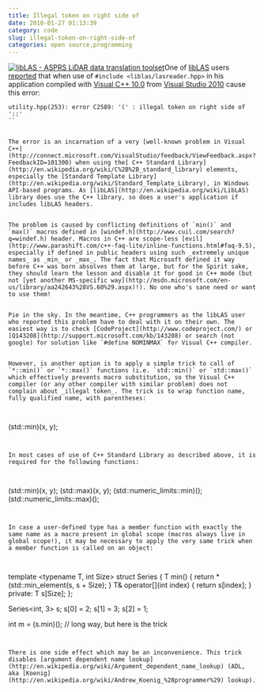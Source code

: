 ```yaml
---
title: Illegal token on right side of
date: 2010-01-27 01:13:39
category: code
slug: illegal-token-on-right-side-of
categories: open source,programming
---
```


[![libLAS - ASPRS LiDAR data translation toolset](/images/logos/liblas-logo.png)](http://liblas.org/)One of [libLAS](http://liblas.org) users [reported](http://lists.osgeo.org/pipermail/liblas-devel/2010-January/000721.html) that when  use of `#include <liblas/lasreader.hpp>` in his application compiled with [Visual C++ 10.0](http://en.wikipedia.org/wiki/Visual_C%2B%2B) from [Visual Studio 2010](http://www.microsoft.com/visualstudio/en-us/products/2010/default.mspx) cause this error:

    
```
utility.hpp(253): error C2589: '(' : illegal token on right side of '::'
``


The error is an incarnation of a very [well-known problem in Visual C++](http://connect.microsoft.com/VisualStudio/feedback/ViewFeedback.aspx?FeedbackID=101300) when using the[ C++ Standard Library](http://en.wikipedia.org/wiki/C%2B%2B_standard_library) elements, especially the [Standard Template Library](http://en.wikipedia.org/wiki/Standard_Template_Library), in Windows API-based programs. As [libLAS](http://en.wikipedia.org/wiki/LibLAS) library does use the C++ library, so does a user's application if includes libLAS headers.


The problem is caused by conflicting definitions of `min()` and `max()` macros defined in [windef.h](http://www.cuil.com/search?q=windef.h) header. Macros in C++ are scope-less [evil](http://www.parashift.com/c++-faq-lite/inline-functions.html#faq-9.5), especially if defined in public headers using such _extremely unique names_ as _min_ or _max_. The fact that Microsoft defined it way before C++ was born absolves them at large, but for the Spirit sake, they should learn the lesson and disable it for good in C++ mode (but not [yet another MS-specific way](http://msdn.microsoft.com/en-us/library/aa242643%28VS.60%29.aspx)!). No one who's sane need or want to use them!


Pie in the sky. In the meantime, C++ programmers as the libLAS user who reported this problem have to deal with it on their own. The easiest way is to check [CodeProject](http://www.codeproject.com/) or [Q143208](http://support.microsoft.com/kb/143208) or search (not google) for solution like `#define NOMINMAX` for Visual C++ compiler.


However, is another option is to apply a simple trick to call of `*::min()` or `*::max()` functions (i.e. `std::min()` or `std::max()` which effectively prevents macro substitution, so the Visual C++ compiler (or any other compiler with similar problem) does not complain about _illegal token_. The trick is to wrap function name, fully qualified name, with parentheses:

    
```
(std::min)(x, y);
```


In most cases of use of C++ Standard Library as described above, it is required for the following functions:

    
```
(std::min)(x, y);
(std::max)(x, y);
(std::numeric_limits<T>::min)();
(std::numeric_limits<T>::max)();
```


In case a user-defined type has a member function with exactly the same name as a macro present in global scope (macros always live in global scope!), it may be necessary to apply the very same trick when a member function is called on an object:

    
```
template <typename T, int Size>
struct Series
{
  T min() { return *(std::min_element(s, s + Size); }
  T& operator[](int index) { return s[index]; }
private:
  T s[Size];
};

Series<int, 3> s;
s[0] = 2;
s[1] = 3;
s[2] = 1;

int m = (s.min)(); // long way, but here is the trick
```
    

There is one side effect which may be an inconvenience. This trick disables [argument dependent name lookup](http://en.wikipedia.org/wiki/Argument_dependent_name_lookup) (ADL, aka [Koenig](http://en.wikipedia.org/wiki/Andrew_Koenig_%28programmer%29) lookup).
